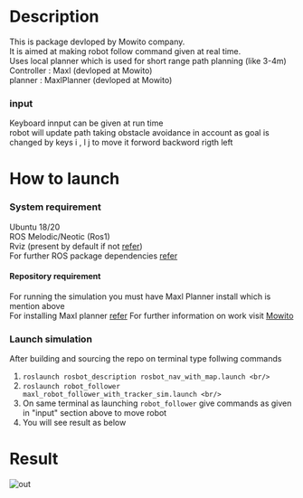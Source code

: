 # Description
This is package devloped by Mowito company. <br/>
It is aimed at making robot follow command given at real time.<br/> 
Uses local planner which is used for short range path planning (like 3-4m)<br/>
Controller : Maxl (devloped at Mowito)<br/>
planner : MaxlPlanner (devloped at Mowito)
### input
Keyboard innput can be given at run time<br/> 
robot will update path taking obstacle avoidance in account as goal is changed by keys i , l j to move it forword backword rigth left 

# How to launch
### System requirement
Ubuntu 18/20<br/>
ROS Melodic/Neotic (Ros1)<br/>
Rviz (present by default if not [refer](http://wiki.ros.org/rviz/UserGuide))<br/>
For further ROS package dependencies [refer](https://docs.google.com/document/d/1ax2jxiBoe7LoIBfpz3iLcvHPjz6RKT2QiCndPhsWyjA/edit)
#### Repository requirement
For running the simulation you must have Maxl Planner install which is mention above<br/>
For installing Maxl planner [refer](https://docs.google.com/document/d/1ax2jxiBoe7LoIBfpz3iLcvHPjz6RKT2QiCndPhsWyjA/edit)
For further information on work visit [Mowito](https://mowito.in/)
### Launch simulation
After building and sourcing the repo on terminal type follwing commands 
1. ```roslaunch rosbot_description rosbot_nav_with_map.launch <br/>```
2. ```roslaunch robot_follower maxl_robot_follower_with_tracker_sim.launch <br/>```
3. On same terminal as launching ```robot_follower``` give commands as given in "input" section above to move robot <br/>
4. You will see result as below

# Result
![out](https://user-images.githubusercontent.com/51331480/113501537-83b5a880-9543-11eb-8aba-99b28ba33679.gif)